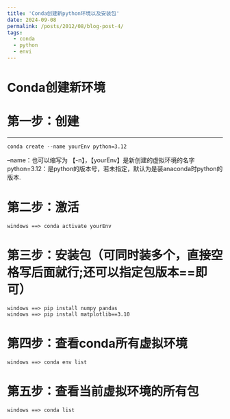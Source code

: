 ```yaml
---
title: 'Conda创建新python环境以及安装包'
date: 2024-09-08
permalink: /posts/2012/08/blog-post-4/
tags:
  - conda
  - python
  - envi
---
```

Conda创建新环境
======

第一步：创建
======
---
```
conda create --name yourEnv python=3.12
```
–name：也可以缩写为 【-n】，【yourEnv】是新创建的虚拟环境的名字  
python=3.12：是python的版本号，若未指定，默认为是装anaconda时python的版本.


第二步：激活
======
```
windows ==> conda activate yourEnv
```
第三步：安装包（可同时装多个，直接空格写后面就行;还可以指定包版本==即可）
======
```
windows ==> pip install numpy pandas
windows ==> pip install matplotlib==3.10
```
第四步：查看conda所有虚拟环境
======
```
windows ==> conda env list
```

第五步：查看当前虚拟环境的所有包
======
```
windows ==> conda list
```
